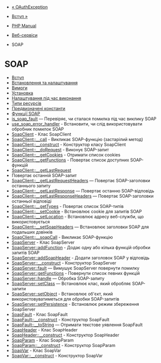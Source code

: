 - [« OAuthException](class.oauthexception.md)
- [Вступ »](intro.soap.md)

- [PHP Manual](index.md)
- [Веб-сервіси](refs.webservice.md)
- SOAP

# SOAP

- [Вступ](intro.soap.md)
- [Встановлення та налаштування](soap.setup.md)
- [Вимоги](soap.requirements.md)
- [Установка](soap.installation.md)
- [Налаштування під час виконання](soap.configuration.md)
- [Типи ресурсів](soap.resources.md)
- [Предвизначені константи](soap.constants.md)
- [Функції SOAP](ref.soap.md)
- [is_soap_fault](function.is-soap-fault.md) — Перевіряє,
чи сталася помилка під час виклику SOAP
- [use_soap_error_handler](function.use-soap-error-handler.md) -
Встановити, чи слід використовувати обробник помилок SOAP
- [SoapClient](class.soapclient.md) - Клас SoapClient
- [SoapClient::\_\_call](soapclient.call.md) - Викликає
SOAP-функцію (застарілий метод)
- [SoapClient::\_\_construct](soapclient.construct.md) -
Конструктор класу SoapClient
- [SoapClient::\_\_doRequest](soapclient.dorequest.md) -
Виконує SOAP-запит
- [SoapClient::\_\_getCookies](soapclient.getcookies.md) -
Отримати список cookies
- [SoapClient::\_\_getFunctions](soapclient.getfunctions.md) -
Повертає список доступних SOAP-функцій
- [SoapClient::\_\_getLastRequest](soapclient.getlastrequest.md)
- Повертає останній SOAP-запит
- [SoapClient::\_\_getLastRequestHeaders](soapclient.getlastrequestheaders.md)
— Повертає SOAP-заголовки останнього запиту
- [SoapClient::\_\_getLastResponse](soapclient.getlastresponse.md)
— Повертає останню SOAP-відповідь
- [SoapClient::\_\_getLastResponseHeaders](soapclient.getlastresponseheaders.md)
— Повертає SOAP-заголовки останньої відповіді
- [SoapClient::\_\_getTypes](soapclient.gettypes.md) -
Повертає список SOAP-типів
- [SoapClient::\_\_setCookie](soapclient.setcookie.md) -
Встановлює cookie для запитів SOAP
- [SoapClient::\_\_setLocation](soapclient.setlocation.md) -
Встановлює адресу веб-служби, що використовується
- [SoapClient::\_\_setSoapHeaders](soapclient.setsoapheaders.md)
— Встановлює заголовки SOAP для подальших дзвінків
- [SoapClient::\_\_soapCall](soapclient.soapcall.md) - Викликає
SOAP-функцію
- [SoapServer](class.soapserver.md) - Клас SoapServer
- [SoapServer::addFunction](soapserver.addfunction.md) -
Додає одну або кілька функцій обробки запитів SOAP
- [SoapServer::addSoapHeader](soapserver.addsoapheader.md) -
Додати заголовок SOAP у відповідь
- [SoapServer::\_\_construct](soapserver.construct.md) -
Конструктор SoapServer
- [SoapServer::fault](soapserver.fault.md) — Вимушує
SoapServer повернути помилку
- [SoapServer::getFunctions](soapserver.getfunctions.md) -
Повернути список певних функцій
- [SoapServer::handle](soapserver.handle.md) — Обробка
SOAP-запиту
- [SoapServer::setClass](soapserver.setclass.md) — Встановлює
клас, який обробляє SOAP-запити
- [SoapServer::setObject](soapserver.setobject.md) -
Встановлює об'єкт, який використовуватиметься для обробки
SOAP-запитів
- [SoapServer::setPersistence](soapserver.setpersistence.md) -
Встановлює режим збереження SoapServer
- [SoapFault](class.soapfault.md) - Клас SoapFault
- [SoapFault::\_\_construct](soapfault.construct.md) -
Конструктор SoapFault
- [SoapFault::\_\_toString](soapfault.tostring.md) — Отримати
текстове уявлення SoapFault
- [SoapHeader](class.soapheader.md) - Клас SoapHeader
- [SoapHeader::\_\_construct](soapheader.construct.md) -
Конструктор SoapHeader
- [SoapParam](class.soapparam.md) - Клас SoapParam
- [SoapParam::\_\_construct](soapparam.construct.md) -
Конструктор SoapParam
- [SoapVar](class.soapvar.md) - Клас SoapVar
- [SoapVar::\_\_construct](soapvar.construct.md) - Конструктор
SoapVar
